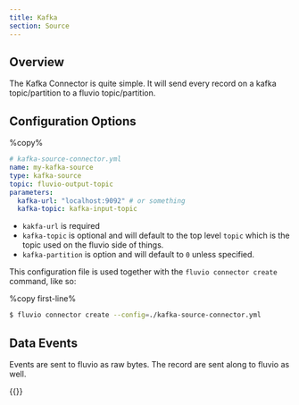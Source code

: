 ```yaml
---
title: Kafka
section: Source
---
```


## Overview

The Kafka Connector is quite simple. It will send every record on a kafka
topic/partition to a fluvio topic/partition.

## Configuration Options

%copy%
```yaml
# kafka-source-connector.yml
name: my-kafka-source
type: kafka-source
topic: fluvio-output-topic
parameters:
  kafka-url: "localhost:9092" # or something
  kafka-topic: kafka-input-topic
```

* `kakfa-url` is required
* `kafka-topic` is optional and will default to the top level `topic` which is the topic used on the fluvio side of things.
* `kafka-partition` is option and will default to `0` unless specified.


This configuration file is used together with the `fluvio connector create` command, like so:

%copy first-line%
```bash
$ fluvio connector create --config=./kafka-source-connector.yml
```

## Data Events

Events are sent to fluvio as raw bytes. The record are sent along to fluvio as well.

{{<changelog file="connectors/rust-connectors/sources/kafka/">}}
